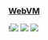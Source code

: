 ### [WebVM](https://github.com/leaningtech/webvm)

!![](https://img.shields.io/github/license/leaningtech/webvm?label=&style=flat-square) [![](https://img.shields.io/github/last-commit/scillidan/webvm/main?label=&style=flat-square)](https://github.com/scillidan/webvm) ![](https://img.shields.io/badge/GitHub%20Pages-121013?logo=github&logoColor=white)